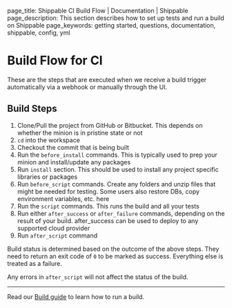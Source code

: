 page_title: Shippable CI Build Flow | Documentation | Shippable
page_description: This section describes how to set up tests and run a build on Shippable
page_keywords: getting started, questions, documentation, shippable, config, yml

# Build Flow for CI

These are the steps that are executed when we receive a build trigger automatically via a webhook or manually through the UI.

## Build Steps

1.  Clone/Pull the project from GitHub or Bitbucket. This depends on
    whether the minion is in pristine state or not
2.  `cd` into the workspace
3.  Checkout the commit that is being built
4.  Run the `before_install` commands. This is typically used to prep
    your minion and install/update any packages
5.  Run `install` section. This should be used to install any project
    specific libraries or packages
6.  Run `before_script` commands. Create any folders and unzip files
    that might be needed for testing. Some users also restore DBs, copy
    environment variables, etc. here
7.  Run the `script` commands. This runs the build and all your tests
8.  Run either `after_success` or `after_failure` commands, depending on
    the result of your build. after\_success can be used to deploy to
    any supported cloud provider
9.  Run `after_script` command

Build status is determined based on the outcome of the above steps. They
need to return an exit code of `0` to be marked as success. Everything
else is treated as a failure.

Any errors in `after_script` will not affect the status of the build.

-------

Read our [Build guide](build_case2) to learn how to run a build.

